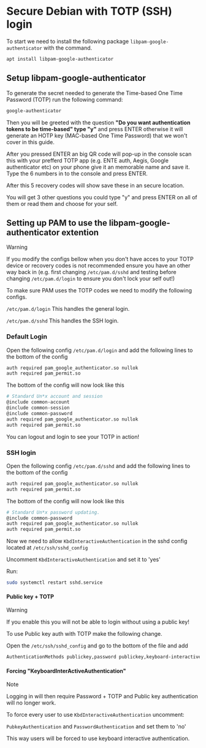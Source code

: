 # Secure Debian with TOTP (SSH) login

To start we need to install the following package `libpam-google-authenticator` with the command.

```bash
apt install libpam-google-authenticator 
```

## Setup libpam-google-authenticator 

To generate the secret needed to generate the Time-based One Time Password (TOTP) run the following command:

```bash
google-authenticator
```

Then you will be greeted with the question **"Do you want authentication tokens to be time-based" type "y"** and press ENTER otherwise it will generate an HOTP key (MAC-based One Time Password) that we won't cover in this guide.

After you pressed ENTER an big QR code will pop-up in the console scan this with your prefferd TOTP app (e.g. ENTE auth, Aegis, Google authenticator etc) on your phone give it an memorable name and save it. Type the 6 numbers in to the console and press ENTER.

After this 5 recovery codes will show save these in an secure location.

You will get 3 other questions you could type "y" and press ENTER on all of them or read them and choose for your self.

## Setting up PAM to use the libpam-google-authenticator extention

> [!WARNING]
> If you modify the configs bellow when you don't have acces to your TOTP device or recovery codes is not recommended ensure you have an other way back in (e.g. first changing `/etc/pam.d/sshd` and testing before changing `/etc/pam.d/login` to ensure you don't lock your self out!)

To make sure PAM uses the TOTP codes we need to modify the following configs.

`/etc/pam.d/login` This handles the general login.

`/etc/pam.d/sshd` This handles the SSH login.

### Default Login
Open the following config `/etc/pam.d/login` and add the following lines to the bottom of the config
```bash
auth required pam_google_authenticator.so nullok
auth required pam_permit.so
```

The bottom of the config will now look like this

```bash
# Standard Un*x account and session
@include common-account
@include common-session
@include common-password
auth required pam_google_authenticator.so nullok
auth required pam_permit.so
```

You can logout and login to see your TOTP in action!

### SSH login
Open the following config `/etc/pam.d/sshd` and add the following lines to the bottom of the config
```bash
auth required pam_google_authenticator.so nullok
auth required pam_permit.so
```

The bottom of the config will now look like this

```bash
# Standard Un*x password updating.
@include common-password
auth required pam_google_authenticator.so nullok
auth required pam_permit.so
```

Now we need to allow `KbdInteractiveAuthentication` in the sshd config located at `/etc/ssh/sshd_config`

Uncomment `KbdInteractiveAuthentication` and set it to 'yes'

Run:
```bash
sudo systemctl restart sshd.service
```

#### Public key + TOTP

> [!WARNING]
> If you enable this you will not be able to login without using a public key!

To use Public key auth with TOTP make the following change.

Open the `/etc/ssh/sshd_config` and go to the bottom of the file  and add

```bash
AuthenticationMethods publickey,password publickey,keyboard-interactive
```

#### Forcing "KeyboardInterActiveAuthentication"

> [!NOTE]
> Logging in will then require Password + TOTP and Public key authentication will no longer work.

To force every user to use `KbdInteractiveAuthentication` uncomment:

`PubkeyAuthentication` and `PasswordAuthentication` and set them to 'no'

This way users will be forced to use keyboard interactive authentication.
